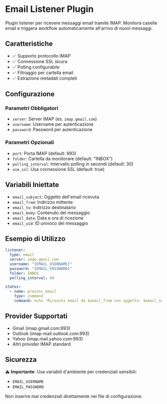 # Email Listener Plugin

Plugin listener per ricevere messaggi email tramite IMAP. Monitora caselle email e triggera workflow automaticamente all'arrivo di nuovi messaggi.

## Caratteristiche

- ✅ Supporto protocollo IMAP
- ✅ Connessione SSL sicura
- ✅ Polling configurabile
- ✅ Filtraggio per cartella email
- ✅ Estrazione metadati completi

## Configurazione

### Parametri Obbligatori

- `server`: Server IMAP (es. `imap.gmail.com`)
- `username`: Username per autenticazione
- `password`: Password per autenticazione

### Parametri Opzionali

- `port`: Porta IMAP (default: 993)
- `folder`: Cartella da monitorare (default: "INBOX")
- `polling_interval`: Intervallo polling in secondi (default: 30)
- `use_ssl`: Usa connessione SSL (default: true)

## Variabili Iniettate

- `email_subject`: Oggetto dell'email ricevuta
- `email_from`: Indirizzo mittente
- `email_to`: Indirizzo destinatario
- `email_body`: Contenuto del messaggio
- `email_date`: Data e ora di ricezione
- `email_uid`: ID univoco del messaggio

## Esempio di Utilizzo

```yaml
listener:
  type: email
  server: imap.gmail.com
  username: "{EMAIL_USERNAME}"
  password: "{EMAIL_PASSWORD}"
  folder: INBOX
  polling_interval: 60

states:
  - name: process_email
    type: command
    command: echo "Ricevuta email da $email_from con oggetto: $email_subject"
```

## Provider Supportati

- Gmail (imap.gmail.com:993)
- Outlook (imap-mail.outlook.com:993)
- Yahoo (imap.mail.yahoo.com:993)
- Altri provider IMAP standard

## Sicurezza

⚠️ **Importante**: Usa variabili d'ambiente per credenziali sensibili:
- `EMAIL_USERNAME`
- `EMAIL_PASSWORD`

Non inserire mai credenziali direttamente nei file di configurazione.